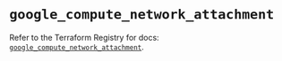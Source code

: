# `google_compute_network_attachment`

Refer to the Terraform Registry for docs: [`google_compute_network_attachment`](https://registry.terraform.io/providers/hashicorp/google/6.20.0/docs/resources/compute_network_attachment).
